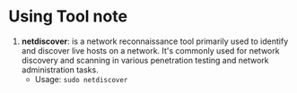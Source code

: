 # Using Tool note
1. **netdiscover**: is a network reconnaissance tool primarily used to identify and discover live hosts on a network. It's commonly used for network discovery and scanning in various penetration testing and network administration tasks.
    - Usage: 
        ``` sudo netdiscover ```
    